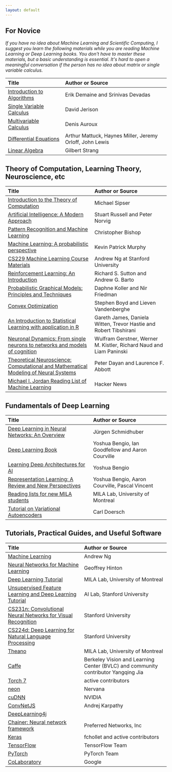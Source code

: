 ```yaml
---
layout: default
---
```


## For Novice

_If you have no idea about Machine Learning and Scientific Computing, I suggest you learn the following materials while you are reading Machine Learning or Deep Learning books. You don't have to master these materials, but a basic understanding is essential. It's hard to open a meaningful conversation if the person has no idea about matrix or single variable calculus._

|Title |Author or Source|
|:---- |:---------------|
|[Introduction to Algorithms](http://ocw.mit.edu/courses/electrical-engineering-and-computer-science/6-006-introduction-to-algorithms-fall-2011/)|Erik Demaine and Srinivas Devadas|
|[Single Variable Calculus](http://ocw.mit.edu/courses/mathematics/18-01sc-single-variable-calculus-fall-2010/)|David Jerison|
|[Multivariable Calculus](http://ocw.mit.edu/courses/mathematics/18-02sc-multivariable-calculus-fall-2010/)|Denis Auroux|
|[Differential Equations](http://ocw.mit.edu/courses/mathematics/18-03sc-differential-equations-fall-2011/)|Arthur Mattuck, Haynes Miller, Jeremy Orloff, John Lewis|
|[Linear Algebra](http://ocw.mit.edu/courses/mathematics/18-06-linear-algebra-spring-2010/)|Gilbert Strang|

## Theory of Computation, Learning Theory, Neuroscience, etc

|Title |Author or Source|
|:---- |:---------------|
|[Introduction to the Theory of Computation](http://www.cs.virginia.edu/~robins/Sipser_2006_Second_Edition_Problems.pdf)|Michael Sipser|
|[Artificial Intelligence: A Modern Approach](http://aima.cs.berkeley.edu/)|Stuart Russell and Peter Norvig|
|[Pattern Recognition and Machine Learning](http://research.microsoft.com/en-us/um/people/cmbishop/prml/)|Christopher Bishop|
|[Machine Learning: A probabilistic perspective](http://www.cs.ubc.ca/~murphyk/MLbook/)|Kevin Patrick Murphy|
|[CS229 Machine Learning Course Materials](http://cs229.stanford.edu/materials.html)|Andrew Ng at Stanford University|
|[Reinforcement Learning: An Introduction](http://webdocs.cs.ualberta.ca/~sutton/book/the-book.html)|Richard S. Sutton and Andrew G. Barto|
|[Probabilistic Graphical Models: Principles and Techniques](http://mitpress.mit.edu/books/probabilistic-graphical-models)|Daphne Koller and Nir Friedman|
|[Convex Optimization](http://stanford.edu/~boyd/cvxbook/)|Stephen Boyd and Lieven Vandenberghe|
|[An Introduction to Statistical Learning with application in R](http://www-bcf.usc.edu/~gareth/ISL/)|Gareth James, Daniela Witten, Trevor Hastie and Robert Tibshirani|
|[Neuronal Dynamics: From single neurons to networks and models of cognition](http://neuronaldynamics.epfl.ch/index.html)|Wulfram Gerstner, Werner M. Kistler, Richard Naud and Liam Paninski|
|[Theoretical Neuroscience: Computational and Mathematical Modeling of Neural Systems](http://mitpress.mit.edu/books/theoretical-neuroscience)|Peter Dayan and Laurence F. Abbott|
|[Michael I. Jordan Reading List of Machine Learning](https://news.ycombinator.com/item?id=1055042)|Hacker News|

## Fundamentals of Deep Learning

|Title |Author or Source|
|:---- |:---------------|
|[Deep Learning in Neural Networks: An Overview](http://people.idsia.ch/~juergen/deep-learning-overview.html)|Jürgen Schmidhuber|
|[Deep Learning Book](http://www.deeplearningbook.org/)|Yoshua Bengio, Ian Goodfellow and Aaron Courville|
|[Learning Deep Architectures for AI](http://www.iro.umontreal.ca/~bengioy/papers/ftml_book.pdf)|Yoshua Bengio|
|[Representation Learning: A Review and New Perspectives](http://arxiv.org/abs/1206.5538)|Yoshua Bengio, Aaron Courville, Pascal Vincent|
|[Reading lists for new MILA students](https://docs.google.com/document/d/1IXF3h0RU5zz4ukmTrVKVotPQypChscNGf5k6E25HGvA/edit#heading=h.5r7p5dbrilt4)|MILA Lab, University of Montreal|
|[Tutorial on Variational Autoencoders](https://arxiv.org/abs/1606.05908)|Carl Doersch|

## Tutorials, Practical Guides, and Useful Software

|Title |Author or Source|
|:---- |:---------------|
|[Machine Learning](https://www.coursera.org/course/ml)|Andrew Ng|
|[Neural Networks for Machine Learning](https://www.coursera.org/course/neuralnets)|Geoffrey Hinton|
|[Deep Learning Tutorial](http://deeplearning.net/tutorial/)|MILA Lab, University of Montreal|
|[Unsupervised Feature Learning and Deep Learning Tutorial](http://deeplearning.stanford.edu/tutorial/)|AI Lab, Stanford University|
|[CS231n: Convolutional Neural Networks for Visual Recognition](http://cs231n.stanford.edu/)|Stanford University|
|[CS224d: Deep Learning for Natural Language Processing](http://cs224d.stanford.edu/)|Stanford University|
|[Theano](http://deeplearning.net/software/theano/)|MILA Lab, University of Montreal|
|[Caffe](http://caffe.berkeleyvision.org/)|Berkeley Vision and Learning Center (BVLC) and community contributor Yangqing Jia|
|[Torch 7](http://torch.ch/)|active contributors|
|[neon](http://neon.nervanasys.com/docs/latest/index.html)|Nervana|
|[cuDNN](https://developer.nvidia.com/cuDNN)|NVIDIA|
|[ConvNetJS](http://cs.stanford.edu/people/karpathy/convnetjs/index.html)|Andrej Karpathy|
|[DeepLearning4j](http://deeplearning4j.org/)||
|[Chainer: Neural network framework](http://chainer.org/)|Preferred Networks, Inc|
|[Keras](https://keras.io/)|fchollet and active contributors|
|[TensorFlow](http://tensorflow.org/)|TensorFlow Team|
|[PyTorch](http://pytorch.org/)|PyTorch Team|
|[CoLaboratory](https://colab.research.google.com)|Google|
